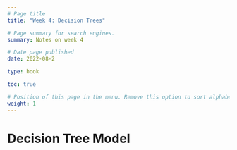 ```yaml
---
# Page title
title: "Week 4: Decision Trees"

# Page summary for search engines.
summary: Notes on week 4

# Date page published
date: 2022-08-2

type: book

toc: true

# Position of this page in the menu. Remove this option to sort alphabetically.
weight: 1
---
```


# Decision Tree Model

